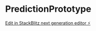 # PredictionPrototype

[Edit in StackBlitz next generation editor ⚡️](https://stackblitz.com/~/github.com/ronaldllau/PredictionPrototype)